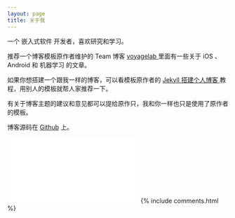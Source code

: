 ```yaml
---
layout: page
title: 关于我 
---
```


一个 嵌入式软件 开发者，喜欢研究和学习。
<p>

推荐一个博客模板原作者维护的 Team 博客
<a target="_blank" href="http://talkingdata.me/"> voyagelab </a>
里面有一些关于 iOS 、Android 和 机器学习 的文章。

<p>

如果你想搭建一个跟我一样的博客，可以看模板原作者的 
<a href="/2016/10/jekyll_tutorials1/"> Jekyll 搭建个人博客 </a>
教程，用别人的模板就帮人家推荐一下。

<p>

有关于博客主题的建议和意见都可以提给原作只，我和你一样也只是使用了原作者的模板。

<p> 

博客源码在 <a target="_blank" href='https://github.com/leopardpan/leopardpan.github.io/'>Github</a> 上。
<p> 

<p> 

<p> 

![我的简历](/resume/zhangqunwei5.html)
{% include comments.html %}

